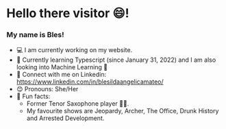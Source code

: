 # Hello there visitor 😄!

<!--
**BlesMateo/BlesMateo** is a ✨ _special_ ✨ repository because its `README.md` (this file) appears on your GitHub profile.

-->

### My name is Bles!

- 💻 I am currently working on my website.
- 🌱 Currently learning Typescript (since January 31, 2022) and I am also looking into Machine Learning 🤖
- 🤝 Connect with me on Linkedin: https://www.linkedin.com/in/blesildaangelicamateo/
- 😊 Pronouns: She/Her
- 🎉 Fun facts:
  - Former Tenor Saxophone player 🎷🎶.
  - My favourite shows are Jeopardy, Archer, The Office, Drunk History and Arrested Development.
